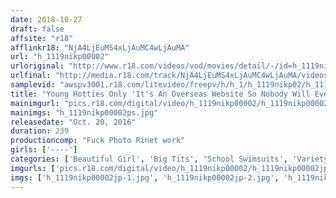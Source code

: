 ```yaml
---
date: 2018-10-27
draft: false
affsite: "r18"
afflinkr18: "NjA4LjEuMS4xLjAuMC4wLjAuMA"
url: "h_1119nikp00002"
urloriginal: "http://www.r18.com/videos/vod/movies/detail/-/id=h_1119nikp00002"
urlfinal: "http://media.r18.com/track/NjA4LjEuMS4xLjAuMC4wLjAuMA/videos/vod/movies/detail/-/id=h_1119nikp00002"
samplevid: "awspv3001.r18.com/litevideo/freepv/h/h_1/h_1119nikp02/h_1119nikp02_dmb_w.mp4"
title: "Young Hotties Only 'It's An Overseas Website So Nobody Will Ever Find Out' That's What We Told These Girls On Their Way Home From School To Recruit Them For An Ultra Secret Part Time Job!! Thinking They Were Safe, They Get So Happy Every Time They Make Money They Jiggle Their Tits!! And In The End, We Put Them On Full View For Ultra Public Viewing Sex!!"
mainimgurl: "pics.r18.com/digital/video/h_1119nikp00002/h_1119nikp00002ps.jpg"
mainimgs: "h_1119nikp00002ps.jpg"
releasedate: "Oct. 20, 2016"
duration: 239
productioncomp: "Fuck Photo Rinet work"
girls: ['----']
categories: ['Beautiful Girl', 'Big Tits', 'School Swimsuits', 'Variety', 'Amateur', 'Over 4 Hours', 'Hi-Def']
imgurls: ['pics.r18.com/digital/video/h_1119nikp00002/h_1119nikp00002jp-1.jpg', 'pics.r18.com/digital/video/h_1119nikp00002/h_1119nikp00002jp-2.jpg', 'pics.r18.com/digital/video/h_1119nikp00002/h_1119nikp00002jp-3.jpg', 'pics.r18.com/digital/video/h_1119nikp00002/h_1119nikp00002jp-4.jpg', 'pics.r18.com/digital/video/h_1119nikp00002/h_1119nikp00002jp-5.jpg', 'pics.r18.com/digital/video/h_1119nikp00002/h_1119nikp00002jp-6.jpg', 'pics.r18.com/digital/video/h_1119nikp00002/h_1119nikp00002jp-7.jpg', 'pics.r18.com/digital/video/h_1119nikp00002/h_1119nikp00002jp-8.jpg', 'pics.r18.com/digital/video/h_1119nikp00002/h_1119nikp00002jp-9.jpg', 'pics.r18.com/digital/video/h_1119nikp00002/h_1119nikp00002jp-10.jpg', 'pics.r18.com/digital/video/h_1119nikp00002/h_1119nikp00002jp-11.jpg', 'pics.r18.com/digital/video/h_1119nikp00002/h_1119nikp00002jp-12.jpg', 'pics.r18.com/digital/video/h_1119nikp00002/h_1119nikp00002jp-13.jpg', 'pics.r18.com/digital/video/h_1119nikp00002/h_1119nikp00002jp-14.jpg', 'pics.r18.com/digital/video/h_1119nikp00002/h_1119nikp00002jp-15.jpg', 'pics.r18.com/digital/video/h_1119nikp00002/h_1119nikp00002jp-16.jpg', 'pics.r18.com/digital/video/h_1119nikp00002/h_1119nikp00002jp-17.jpg', 'pics.r18.com/digital/video/h_1119nikp00002/h_1119nikp00002jp-18.jpg', 'pics.r18.com/digital/video/h_1119nikp00002/h_1119nikp00002jp-19.jpg', 'pics.r18.com/digital/video/h_1119nikp00002/h_1119nikp00002jp-20.jpg']
imgs: ['h_1119nikp00002jp-1.jpg', 'h_1119nikp00002jp-2.jpg', 'h_1119nikp00002jp-3.jpg', 'h_1119nikp00002jp-4.jpg', 'h_1119nikp00002jp-5.jpg', 'h_1119nikp00002jp-6.jpg', 'h_1119nikp00002jp-7.jpg', 'h_1119nikp00002jp-8.jpg', 'h_1119nikp00002jp-9.jpg', 'h_1119nikp00002jp-10.jpg', 'h_1119nikp00002jp-11.jpg', 'h_1119nikp00002jp-12.jpg', 'h_1119nikp00002jp-13.jpg', 'h_1119nikp00002jp-14.jpg', 'h_1119nikp00002jp-15.jpg', 'h_1119nikp00002jp-16.jpg', 'h_1119nikp00002jp-17.jpg', 'h_1119nikp00002jp-18.jpg', 'h_1119nikp00002jp-19.jpg', 'h_1119nikp00002jp-20.jpg']
---
```

